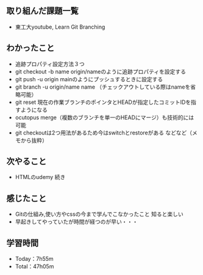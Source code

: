 ## 取り組んだ課題一覧
- 東工大youtube, Learn Git Branching

## わかったこと
- 追跡プロパティ設定方法３つ
 - git checkout -b name origin/nameのように追跡プロパティを設定する
 - git push -u origin mainのようにプッシュするときに設定する
 - git branch -u origin/name name （チェックアウトしている際はnameを省略可能）
- git reset 現在の作業ブランチのポインタとHEADが指定したコミットIDを指すようになる
- ocutopus merge（複数のブランチを単一のHEADにマージ）も技術的には可能
- git checkoutは2つ用法があるため今はswitchとrestoreがある
などなど（メモから抜粋）

## 次やること
- HTMLのudemy 続き

## 感じたこと
- Gitの仕組み,使い方やcssの今まで学んでこなかったこと 知ると楽しい
- 早起きしてやっていたが時間が経つのが早い・・・

## 学習時間
- Today：7h55m
- Total：47h05m
